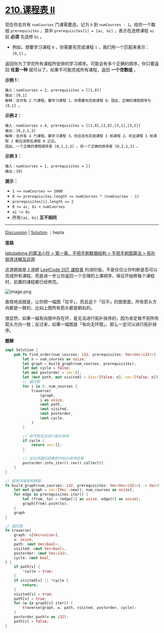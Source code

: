 # [210.课程表 II](https://leetcode.cn/problems/course-schedule-ii/description/)

现在你总共有 `numCourses` 门课需要选，记为 `0` 到 `numCourses - 1`。给你一个数组 `prerequisites` ，其中 `prerequisites[i] = [ai, bi]` ，表示在选修课程 `ai` 前 **必须** 先选修 `bi` 。

- 例如，想要学习课程 `0` ，你需要先完成课程 `1` ，我们用一个匹配来表示：`[0,1]` 。

返回你为了学完所有课程所安排的学习顺序。可能会有多个正确的顺序，你只要返回 **任意一种** 就可以了。如果不可能完成所有课程，返回 **一个空数组** 。

 

**示例 1：**

```
输入：numCourses = 2, prerequisites = [[1,0]]
输出：[0,1]
解释：总共有 2 门课程。要学习课程 1，你需要先完成课程 0。因此，正确的课程顺序为 [0,1] 。
```

**示例 2：**

```
输入：numCourses = 4, prerequisites = [[1,0],[2,0],[3,1],[3,2]]
输出：[0,2,1,3]
解释：总共有 4 门课程。要学习课程 3，你应该先完成课程 1 和课程 2。并且课程 1 和课程 2 都应该排在课程 0 之后。
因此，一个正确的课程顺序是 [0,1,2,3] 。另一个正确的排序是 [0,2,1,3] 。
```

**示例 3：**

```
输入：numCourses = 1, prerequisites = []
输出：[0]
```

 

**提示：**

- `1 <= numCourses <= 2000`
- `0 <= prerequisites.length <= numCourses * (numCourses - 1)`
- `prerequisites[i].length == 2`
- `0 <= ai, bi < numCourses`
- `ai != bi`
- 所有`[ai, bi]` **互不相同**

------

[Discussion](https://leetcode.cn/problems/course-schedule-ii/comments/) | [Solution](https://leetcode.cn/problems/course-schedule-ii/solution/) ｜hepta

**思路**

[labuladong 的算法小抄 > 第一章、手把手刷数据结构 > 手把手刷图算法 > 拓扑排序详解及运用](https://labuladong.github.io/algo/2/20/48/)

这道题就是上道题 [LeetCode 207. 课程表](https://leetcode.cn/problems/course-schedule/solution/custer-xue-xi-bi-ji-jian-ce-by-custerfun-1rxh/) 的进阶版，不是仅仅让你判断是否可以完成所有课程，而是进一步让你返回一个合理的上课顺序，保证开始修每个课程时，前置的课程都已经修完。

![image.png](https://pic.leetcode-cn.com/1654325690-TfYgLy-image.png)

直观地说就是，让你把一幅图「拉平」，而且这个「拉平」的图里面，所有箭头方向都是一致的，比如上图所有箭头都是朝右的。

很显然，如果一幅有向图中存在环，是无法进行拓扑排序的，因为肯定做不到所有箭头方向一致；反过来，如果一幅图是「有向无环图」，那么一定可以进行拓扑排序。

**题解**

```rust
impl Solution {
    pub fn find_order(num_courses: i32, prerequisites: Vec<Vec<i32>>) -> Vec<i32> {
        let n = num_courses as usize;
        let graph = build_graph(num_courses, prerequisites);
        let mut cycle = false;
        let mut postorder = vec![];
        let (mut path, mut visited) = (vec![false; n], vec![false; n]);
        // 遍历图
        for i in 0..num_courses {
            traverse(
                &graph,
                i as usize,
                &mut path,
                &mut visited,
                &mut postorder,
                &mut cycle,
            )
        }

        // 有环图无法进行拓扑排序
        if cycle {
            return vec![];
        }

        // 逆后序遍历结果即为拓扑排序结果
        postorder.into_iter().rev().collect()
    }
}

// 使用邻接表构建图
fn build_graph(num_courses: i32, prerequisites: Vec<Vec<i32>>) -> Vec<Vec<usize>> {
    let mut graph = vec![Vec::new(); num_courses as usize];
    for edge in prerequisites.iter() {
        let (from, to) = (edge[1] as usize, edge[0] as usize);
        graph[from].push(to);
    }
    graph
}

// 遍历图
fn traverse(
    graph: &[Vec<usize>],
    v: usize,
    path: &mut Vec<bool>,
    visited: &mut Vec<bool>,
    postorder: &mut Vec<i32>,
    cycle: &mut bool,
) {
    if path[v] {
        *cycle = true;
    }
    if visited[v] || *cycle {
        return;
    }
    visited[v] = true;
    path[v] = true;
    for &w in graph[v].iter() {
        traverse(graph, w, path, visited, postorder, cycle);
    }
    postorder.push(v as i32);
    path[v] = false;
}
```

